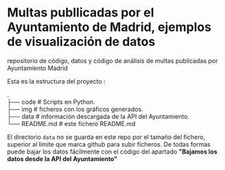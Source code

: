 # Multas publlicadas por el Ayuntamiento de Madrid, ejemplos de visualización de datos 
repositorio de código, datos y código de análisis de multas publicadas por Ayuntamiento Madrid

Esta es la estructura del proyecto : 

.  
├── code                  # Scripts en Python.    
├── img                   # ficheros con los gráficos generados.  
├── data                  # información descargada de la API del Ayuntamiento.  
└── README.md             # este fichero README.md

El directorio `data` no se guarda en este repo por el tamaño del fichero, superior al límite que marca github para subir ficheros.
De todas formas puede bajar los datos fácilmente con el código del apartado **"Bajamos los datos desde la API del Ayuntamiento"**
